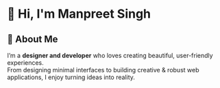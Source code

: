 # 👋 Hi, I'm Manpreet Singh

## 🌟 About Me
I’m a **designer and developer** who loves creating beautiful, user-friendly experiences.  
From designing minimal interfaces to building creative & robust web applications, I enjoy turning ideas into reality.

